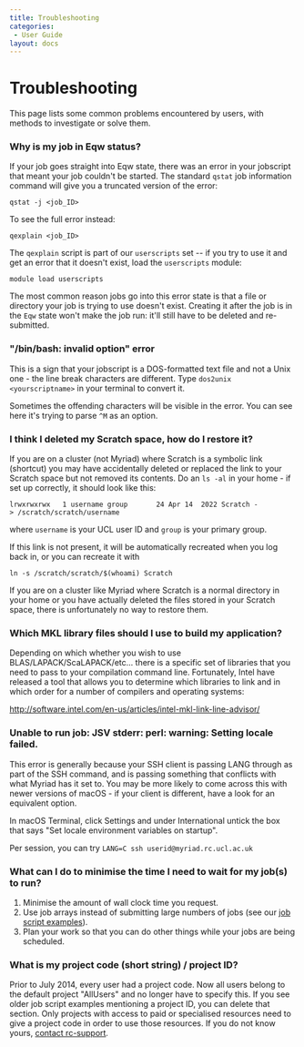 ```yaml
---
title: Troubleshooting
categories:
 - User Guide
layout: docs
---
```


# Troubleshooting

This page lists some common problems encountered by users, with methods to investigate or solve them.

### Why is my job in Eqw status?

If your job goes straight into Eqw state, there was an error in your
jobscript that meant your job couldn't be started. The standard `qstat`
job information command will give you a truncated version of the error:

```
qstat -j <job_ID>
```

To see the full error instead:

```
qexplain <job_ID>
```

The `qexplain` script is part of our `userscripts` set -- if you try to use it and get
an error that it doesn't exist, load the `userscripts` module:

```
module load userscripts
```

The most common reason jobs go into this error state is that 
a file or directory your job is trying to use doesn't exist.
Creating it after the job is in the `Eqw` state won't make the job
run: it'll still have to be deleted and re-submitted.


### "/bin/bash: invalid option" error

This is a sign that your jobscript is a DOS-formatted text file and not
a Unix one - the line break characters are different. Type `dos2unix
<yourscriptname>` in your terminal to convert it.

Sometimes the offending characters will be visible in the error. You can
see here it's trying to parse `^M` as an option.

### I think I deleted my Scratch space, how do I restore it?

If you are on a cluster (not Myriad) where Scratch is a symbolic link (shortcut) you may have 
accidentally deleted or replaced the link to your Scratch space but not removed its contents. 
Do an `ls -al` in your home - if set up correctly, it should look like this:

```
lrwxrwxrwx   1 username group       24 Apr 14  2022 Scratch -> /scratch/scratch/username
```

where `username` is your UCL user ID and `group` is your primary group. 

If this link is not present, it will be automatically recreated when you log back in, or you 
can recreate it with

```
ln -s /scratch/scratch/$(whoami) Scratch
```

If you are on a cluster like Myriad where Scratch is a normal directory in your home or you 
have actually deleted the files stored in your Scratch space, there is unfortunately no way 
to restore them.

### Which MKL library files should I use to build my application?

Depending on which whether you wish to use BLAS/LAPACK/ScaLAPACK/etc...
there is a specific set of libraries that you need to pass to your
compilation command line. Fortunately, Intel have released a tool that
allows you to determine which libraries to link and in which order for a
number of compilers and operating systems:

<http://software.intel.com/en-us/articles/intel-mkl-link-line-advisor/>


### Unable to run job: JSV stderr: perl: warning: Setting locale failed.

This error is generally because your SSH client is passing LANG through
as part of the SSH command, and is passing something that conflicts with
what Myriad has it set to. You may be more likely to come across this
with newer versions of macOS - if your client is different, have a
look for an equivalent option.

In macOS Terminal, click Settings and under International untick the
box that says "Set locale environment variables on startup".

Per session, you can try `LANG=C ssh userid@myriad.rc.ucl.ac.uk`

### What can I do to minimise the time I need to wait for my job(s) to run?

1.  Minimise the amount of wall clock time you request.
2.  Use job arrays instead of submitting large numbers of jobs (see our
    [job script examples](../Example_Jobscripts.md)).
3.  Plan your work so that you can do other things while your jobs are
    being scheduled.

### What is my project code (short string) / project ID?

Prior to July 2014, every user had a project code. Now all users belong
to the default project "AllUsers" and no longer have to specify this. If
you see older job script examples mentioning a project ID, you can
delete that section. Only projects with access to paid or specialised
resources need to give a project code in order to use those resources.
If you do not know yours, [contact rc-support](../Contact_Us.md).
